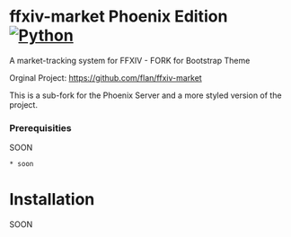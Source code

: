 # ffxiv-market Phoenix Edition [![Python](https://img.shields.io/badge/lang-python-brightgreen.svg?style=flat)]()
A market-tracking system for FFXIV - FORK for Bootstrap Theme

Orginal Project: https://github.com/flan/ffxiv-market

This is a sub-fork for the Phoenix Server and a more styled version of the project.


### Prerequisities

SOON

```
* soon
```

# Installation
SOON